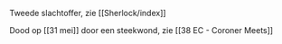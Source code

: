 Tweede slachtoffer, zie [[Sherlock/index]]

Dood op [[31 mei]] door een steekwond, zie [[38 EC - Coroner Meets]]
